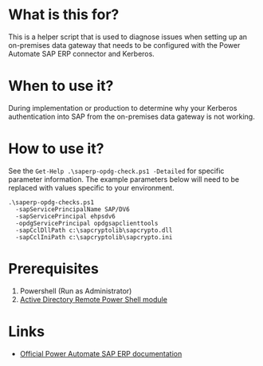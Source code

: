 # What is this for?
This is a helper script that is used to diagnose issues when setting up an on-premises data gateway that needs to be configured with the Power Automate SAP ERP connector and Kerberos.

# When to use it?
During implementation or production to determine why your Kerberos authentication into SAP from the on-premises data gateway is not working.

# How to use it?
See the `Get-Help .\saperp-opdg-check.ps1 -Detailed` for specific parameter information. The example parameters below will need to be replaced with values specific to your environment.
```
.\saperp-opdg-checks.ps1
  -sapServicePrincipalName SAP/DV6
  -sapServicePrincipal ehpsdv6
  -opdgServicePrincipal opdgsapclienttools
  -sapCclDllPath c:\sapcryptolib\sapcrypto.dll
  -sapCclIniPath c:\sapcryptolib\sapcrypto.ini
```

# Prerequisites
1. Powershell (Run as Administrator)
2. [Active Directory Remote Power Shell module](https://go.microsoft.com/fwlink/?linkid=2243545)

# Links
- [Official Power Automate SAP ERP documentation](https://go.microsoft.com/fwlink/?linkid=2243722)
